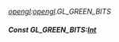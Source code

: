 _[opengl](../../modules/opengl/opengl-module.md):[opengl](../../modules/opengl/opengl-module.md).GL\_GREEN\_BITS_
##### Const GL\_GREEN\_BITS:[Int](../../modules/wonkey/wonkey-types-int.md)
